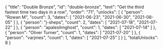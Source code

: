 {
  "title": "Double Bronze",
  "id": "double-bronze",
  "text": "Get the third fastest time two days in a row",
  "order": "71",
  "unlocks": [
    {
      "person": "Rowan M",
      "count": 3,
      "dates": [
        "2021-06-23",
        "2021-06-30",
        "2021-08-05"
      ]
    },
    {
      "person": "j-sheps",
      "count": 2,
      "dates": [
        "2021-07-18",
        "2021-07-22"
      ]
    },
    {
      "person": "apaleslimghost",
      "count": 1,
      "dates": [
        "2021-07-14"
      ]
    },
    {
      "person": "Oliver Turner",
      "count": 1,
      "dates": [
        "2021-07-20"
      ]
    },
    {
      "person": "varjmes",
      "count": 1,
      "dates": [
        "2021-07-25"
      ]
    }
  ],
  "totalUnlocks": 8
}